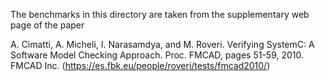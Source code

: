 <!--
This file is part of the SV-Benchmarks collection of verification tasks:
https://gitlab.com/sosy-lab/benchmarking/sv-benchmarks

SPDX-FileCopyrightText: 2011-2021 The SV-Benchmarks Community
SPDX-FileCopyrightText: 2010 Alessandro Cimatti

SPDX-License-Identifier: Apache-2.0
-->

The benchmarks in this directory are taken from the supplementary web page of the paper

A. Cimatti, A. Micheli, I. Narasamdya, and M. Roveri.
Verifying SystemC: A Software Model Checking Approach.
Proc. FMCAD, pages 51-59, 2010. FMCAD Inc.
(https://es.fbk.eu/people/roveri/tests/fmcad2010/)

